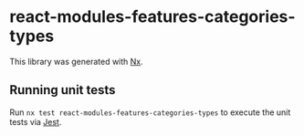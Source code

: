 # react-modules-features-categories-types

This library was generated with [Nx](https://nx.dev).

## Running unit tests

Run `nx test react-modules-features-categories-types` to execute the unit tests via [Jest](https://jestjs.io).
